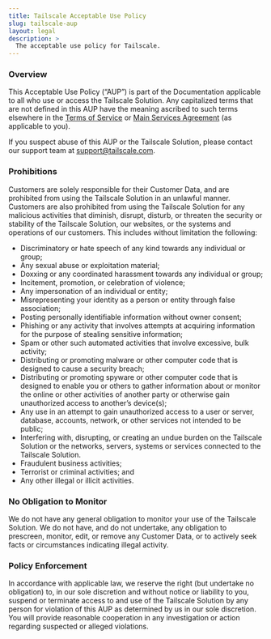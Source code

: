 ```yaml
---
title: Tailscale Acceptable Use Policy
slug: tailscale-aup
layout: legal
description: >
  The acceptable use policy for Tailscale.
---
```


### Overview

This Acceptable Use Policy (“AUP”) is part of the Documentation applicable to all who use or access the Tailscale Solution. Any capitalized terms that are not defined in this AUP have the meaning ascribed to such terms elsewhere in the [Terms of Service](https://tailscale.com/terms) or [Main Services Agreement](https://tailscale.com/msa) (as applicable to you).

If you suspect abuse of this AUP or the Tailscale Solution, please contact our support team at support@tailscale.com.

### Prohibitions

Customers are solely responsible for their Customer Data, and are prohibited from using the Tailscale Solution in an unlawful manner. Customers are also prohibited from using the Tailscale Solution for any malicious activities that diminish, disrupt, disturb, or threaten the security or stability of the Tailscale Solution, our websites, or the systems and operations of our customers. This includes without limitation the following:

- Discriminatory or hate speech of any kind towards any individual or group;
- Any sexual abuse or exploitation material;
- Doxxing or any coordinated harassment towards any individual or group;
- Incitement, promotion, or celebration of violence; 
- Any impersonation of an individual or entity;
- Misrepresenting your identity as a person or entity through false association;
- Posting personally identifiable information without owner consent;
- Phishing or any activity that involves attempts at acquiring information for the purpose of stealing sensitive information;
- Spam or other such automated activities that involve excessive, bulk activity;
- Distributing or promoting malware or other computer code that is designed to cause a security breach;
- Distributing or promoting spyware or other computer code that is designed to enable you or others to gather information about or monitor the online or other activities of another party or otherwise gain unauthorized access to another’s device(s); 
- Any use in an attempt to gain unauthorized access to a user or server, database, accounts, network, or other services not intended to be public;
- Interfering with, disrupting, or creating an undue burden on the Tailscale Solution or the networks, servers, systems or services connected to the Tailscale Solution. 
- Fraudulent business activities; 
- Terrorist or criminal activities; and
- Any other illegal or illicit activities.

### No Obligation to Monitor

We do not have any general obligation to monitor your use of the Tailscale Solution. We do not have, and do not undertake, any obligation to prescreen, monitor, edit, or remove any Customer Data, or to actively seek facts or circumstances indicating illegal activity. 

### Policy Enforcement

In accordance with applicable law, we reserve the right (but undertake no obligation) to, in our sole discretion and without notice or liability to you, suspend or terminate access to and use of the Tailscale Solution by any person for violation of this AUP as determined by us in our sole discretion. You will provide reasonable cooperation in any investigation or action regarding suspected or alleged violations.
